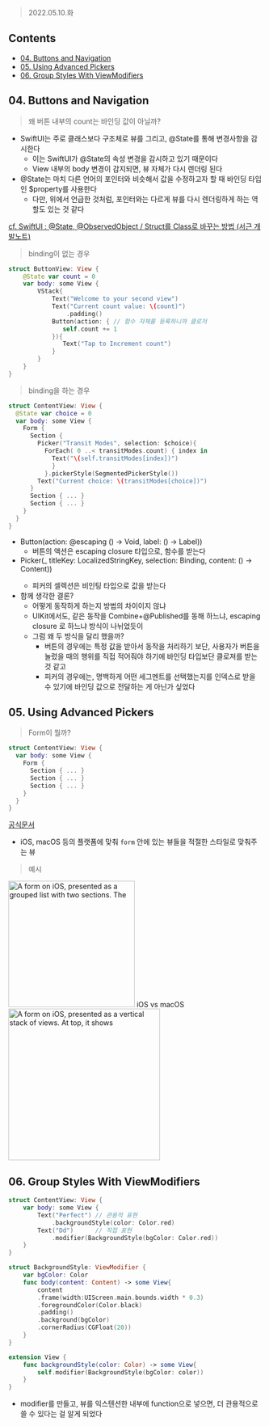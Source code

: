 > 2022.05.10.화



## Contents

- [04. Buttons and Navigation](#04-Buttons-and-Navigation)
- [05. Using Advanced Pickers](#05-Using-Advanced-Pickers)
- [06. Group Styles With ViewModifiers](#06-Group-Styles-With-ViewModifiers)





## 04. Buttons and Navigation

> 왜 버튼 내부의 count는 바인딩 값이 아닐까?

- SwiftUI는 주로 클래스보다 구조체로 뷰를 그리고, @State를 통해 변경사항을 감시한다
  - 이는 SwiftUI가 @State의 속성 변경을 감시하고 있기 때문이다
  - View 내부의 body 변경이 감지되면, 뷰 자체가 다시 렌더링 된다
- @State는 마치 다른 언어의 포인터와 비슷해서 값을 수정하고자 할 때 바인딩 타입인 $property를 사용한다
  - 다만, 위에서 언급한 것처럼, 포인터와는 다르게 뷰를 다시 렌더링하게 하는 역할도 있는 것 같다

[cf. SwiftUI : @State, @ObservedObject / Struct를 Class로 바꾸는 방법 (서근 개발노트)](https://seons-dev.tistory.com/entry/SwiftUI-State-Struct-Struct를-Class로-바꾸는-방법) 



> binding이 없는 경우

```swift
struct ButtonView: View {
    @State var count = 0
    var body: some View {
        VStack{
            Text("Welcome to your second view")
            Text("Current count value: \(count)")
                .padding()
            Button(action: { // 함수 자체를 등록하니까 클로저
               self.count += 1
            }){
               Text("Tap to Increment count")                   
            }
        }
    }
}
```

> binding을 하는 경우

```swift
struct ContentView: View {
  @State var choice = 0
  var body: some View {
    Form {
      Section {
        Picker("Transit Modes", selection: $choice){
          ForEach( 0 ..< transitModes.count) { index in
            Text("\(self.transitModes[index])")
            }
          }.pickerStyle(SegmentedPickerStyle())
        Text("Current choice: \(transitModes[choice])")
      }
      Section { ... }
      Section { ... }
    }
  }
}
```

- Button(action: @escaping () -> Void, label: () -> Label))
  - 버튼의 액션은 escaping closure 타입으로, 함수를 받는다
- Picker(_ titleKey: LocalizedStringKey, selection: Binding<SelectionValue>, content: () -> Content))
  - 피커의 셀렉션은 비인팅 타입으로 값을 받는다
- 함께 생각한 결론?
  - 어떻게 동작하게 하는지 방법의 차이이지 않냐
  - UIKit에서도, 같은 동작을 Combine+@Published를 동해 하느냐, escaping closure 로 하느냐 방식이 나뉘었듯이
  - 그럼 왜 두 방식을 달리 했을까?
    - 버튼의 경우에는 특정 값을 받아서 동작을 처리하기 보단, 사용자가 버튼을 눌렀을 때의 행위를 직접 적어줘야 하기에 바인딩 타입보단 클로져를 받는 것 같고
    - 피커의 경우에는, 명백하게 어떤 세그멘트를 선택했는지를 인덱스로 받을 수 있기에 바인딩 값으로 전달하는 게 아닌가 싶었다



## 05. Using Advanced Pickers

> Form이 뭘까?

```swift
struct ContentView: View {
  var body: some View {
    Form {
      Section { ... }
      Section { ... }
      Section { ... }
    }
  }
}
```

[공식문서](https://developer.apple.com/documentation/swiftui/form/)

- iOS, macOS 등의 플랫폼에 맞춰 `form` 안에 있는 뷰들을 적절한 스타일로 맞춰주는 뷰



> 예시

<img src="https://docs-assets.developer.apple.com/published/9b9f14a16c5d9d1fed7b121071bdb262/17400/SwiftUI-Form-iOS@2x.png" alt="A form on iOS, presented as a grouped list with two sections. The" width="250" /> iOS     vs   macOS   <img src="https://docs-assets.developer.apple.com/published/cdbe25e36916e95c7d68402249d02bb4/17400/SwiftUI-Form-macOS@2x.png" alt="A form on iOS, presented as a vertical stack of views. At top, it shows" width = "300" />



## 06. Group Styles With ViewModifiers

```swift
struct ContentView: View {
    var body: some View {
        Text("Perfect") // 관용적 표현
            .backgroundStyle(color: Color.red)
        Text("Dd")      // 직접 표현
            .modifier(BackgroundStyle(bgColor: Color.red))
    }
}

struct BackgroundStyle: ViewModifier {
    var bgColor: Color
    func body(content: Content) -> some View{
        content
        .frame(width:UIScreen.main.bounds.width * 0.3)
        .foregroundColor(Color.black)
        .padding()
        .background(bgColor)
        .cornerRadius(CGFloat(20))
    }
}

extension View {
    func backgroundStyle(color: Color) -> some View{
        self.modifier(BackgroundStyle(bgColor: color))
    }
}
```

- modifier를 만들고, 뷰를 익스텐션한 내부에 function으로 넣으면, 더 관용적으로 쓸 수 있다는 걸 알게 되었다
















